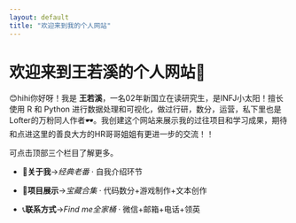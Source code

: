 ```yaml
---
layout: default
title: "欢迎来到我的个人网站"
---
```


# 欢迎来到王若溪的个人网站🍉

😊hihi你好呀！我是 **王若溪**，一名02年新国立在读研究生，是INFJ小太阳！擅长使用 R 和 Python 进行数据处理和可视化，做过行研，数分，运营，私下里也是Lofter的万粉同人作者🕶。我创建这个网站来展示我的过往项目和学习成果，期待和点进这里的善良大方的HR哥哥姐姐有更进一步的交流！！

可点击顶部三个栏目了解更多。

- 🎈**关于我**→*经典老番* · 自我介绍环节
  
- 🍱**项目展示**→*宝藏合集* · 代码数分+游戏制作+文本创作
  
- 📞**联系方式**→*Find me全家桶* · 微信+邮箱+电话+领英
  
